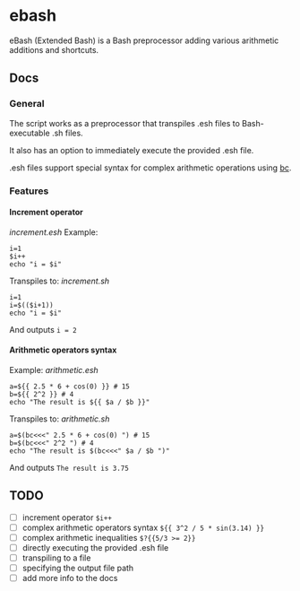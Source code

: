 # ebash

eBash (Extended Bash) is a Bash preprocessor adding various arithmetic additions and shortcuts.

## Docs

### General 

The script works as a preprocessor that transpiles .esh files to Bash-executable .sh files. 

It also has an option to immediately execute the provided .esh file. 

.esh files support special syntax for complex arithmetic operations using [bc](https://www.gnu.org/software/bc/manual/html_mono/bc.html). 

### Features 

#### Increment operator 
_increment.esh_
Example: 
```
i=1
$i++
echo "i = $i" 
```

Transpiles to:
_increment.sh_
```
i=1
i=$(($i+1))
echo "i = $i" 
```

And outputs `i = 2`

#### Arithmetic operators syntax

Example: 
_arithmetic.esh_
```
a=${{ 2.5 * 6 + cos(0) }} # 15 
b=${{ 2^2 }} # 4 
echo "The result is ${{ $a / $b }}" 
```

Transpiles to:
_arithmetic.sh_
```
a=$(bc<<<" 2.5 * 6 + cos(0) ") # 15 
b=$(bc<<<" 2^2 ") # 4 
echo "The result is $(bc<<<" $a / $b ")" 
```

And outputs `The result is 3.75`

## TODO

- [ ] increment operator `$i++`
- [ ] complex arithmetic operators syntax `${{ 3^2 / 5 * sin(3.14) }}`
- [ ] complex arithmetic inequalities `$?{{5/3 >= 2}}`
- [ ] directly executing the provided .esh file 
- [ ] transpiling to a file 
- [ ] specifying the output file path 
- [ ] add more info to the docs 
